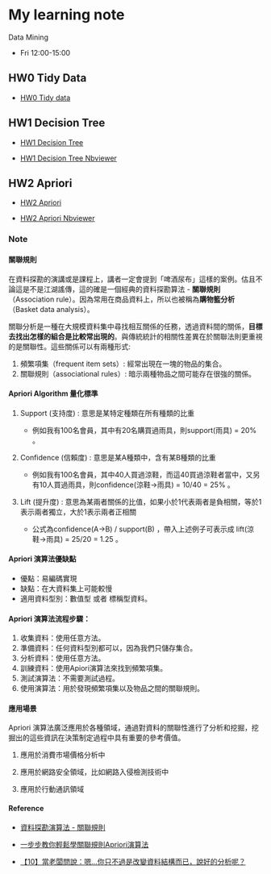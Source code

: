 # My learning note

Data Mining

- Fri 12:00-15:00


## HW0 Tidy Data

- [HW0 Tidy data](https://github.com/smile22091/2019_Data_Mining/blob/master/HW0_Tidy_Data/notebooks/HW0_Tidy_Data.ipynb)



## HW1 Decision Tree

- [HW1 Decision Tree](https://github.com/smile22091/2019_Data_Mining/blob/master/HW1_Decision_Tree/notebook/Adult.ipynb)

- [HW1 Decision Tree Nbviewer](https://nbviewer.jupyter.org/github/smile22091/2019_Data_Mining/blob/master/HW1_Decision_Tree/notebook/Adult.ipynb)


## HW2 Apriori

- [HW2 Apriori](https://github.com/smile22091/2019_Data_Mining/blob/master/HW2_Apriori_Algorithm/notebook/Apriori.ipynb)

- [HW2 Apriori Nbviewer](https://nbviewer.jupyter.org/github/smile22091/2019_Data_Mining/blob/master/HW2_Apriori_Algorithm/notebook/Apriori.ipynb)

### Note

#### 關聯規則
在資料探勘的演講或是課程上，講者一定會提到「啤酒尿布」這樣的案例。估且不論這是不是江湖謠傳，這的確是一個經典的資料探勘算法 - **關聯規則**（Association rule）。因為常用在商品資料上，所以也被稱為**購物籃分析**（Basket data analysis）。

關聯分析是一種在大規模資料集中尋找相互關係的任務，透過資料間的關係，**目標去找出怎樣的組合是比較常出現的**。與傳統統計的相關性差異在於關聯法則更重視的是關聯性。這些關係可以有兩種形式:

1. 頻繁項集（frequent item sets）: 經常出現在一塊的物品的集合。
2. 關聯規則（associational rules）: 暗示兩種物品之間可能存在很強的關係。


#### Apriori Algorithm 量化標準
1. Support (支持度) : 意思是某特定種類在所有種類的比重
	- 例如我有100名會員，其中有20名購買過雨具，則support(雨具) = 20% 。

2. Confidence (信賴度) : 意思是某A種類中，含有某B種類的比重
	- 例如我有100名會員，其中40人買過涼鞋，而這40買過涼鞋者當中，又另有10人買過雨具，則confidence(涼鞋->雨具) = 10/40 = 25% 。

3. Lift (提升度) : 意思為某兩者關係的比值，如果小於1代表兩者是負相關，等於1表示兩者獨立，大於1表示兩者正相關
	- 公式為confidence(A->B) / support(B) ，帶入上述例子可表示成 lift(涼鞋->雨具) = 25/20 = 1.25 。

#### Apriori 演算法優缺點
- 優點：易編碼實現
- 缺點：在大資料集上可能較慢
- 適用資料型別：數值型 或者 標稱型資料。

#### Apriori 演算法流程步驟：
1. 收集資料：使用任意方法。
2. 準備資料：任何資料型別都可以，因為我們只儲存集合。
3. 分析資料：使用任意方法。
4. 訓練資料：使用Apiori演算法來找到頻繁項集。
5. 測試演算法：不需要測試過程。
6. 使用演算法：用於發現頻繁項集以及物品之間的關聯規則。

#### 應用場景
Apriori 演算法廣泛應用於各種領域，通過對資料的關聯性進行了分析和挖掘，挖掘出的這些資訊在決策制定過程中具有重要的參考價值。

1. 應用於消費市場價格分析中

2. 應用於網路安全領域，比如網路入侵檢測技術中

3. 應用於行動通訊領域


#### Reference
- [資料探勘演算法 - 關聯規則](https://ithelp.ithome.com.tw/articles/10187244)

- [一步步教你輕鬆學關聯規則Apriori演算法](https://www.itread01.com/content/1544958735.html)

- [【10】當老闆問說：嗯...你只不過是改變資料結構而已，說好的分析呢？](https://ithelp.ithome.com.tw/articles/10194134)
